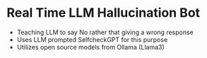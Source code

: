 # Real Time LLM Hallucination Bot
- Teaching LLM to say No rather that giving a wrong response
- Uses LLM prompted SelfcheckGPT for this purpose
- Utilizes open source models from Ollama (Llama3)
